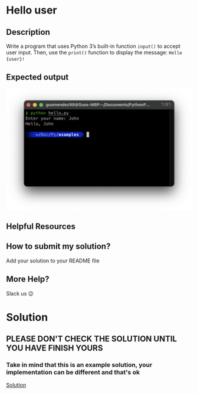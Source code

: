 # Hello user

## Description

Write a program that uses Python 3’s built-in function `input()` to accept user input. Then, use the `print()` function to display the message: `Hello {user}!`

## Expected output

![expected](./../../../assets/ch_e02_expected.png 'Expected')

## Helpful Resources

## How to submit my solution?

Add your solution to your README file

## More Help?

Slack us 😉

# Solution

## PLEASE DON'T CHECK THE SOLUTION UNTIL YOU HAVE FINISH YOURS

### Take in mind that this is an example solution, your implementation can be different and that's ok

[Solution](../sol)